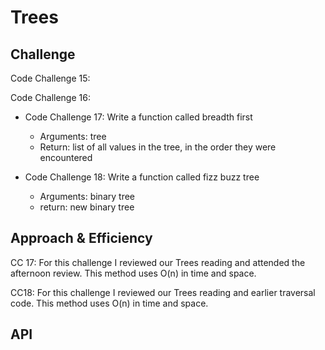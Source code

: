 # Trees

## Challenge
<!-- Description of the challenge -->
Code Challenge 15:

Code Challenge 16:

- Code Challenge 17: Write a function called breadth first
  - Arguments: tree
  - Return: list of all values in the tree, in the order they were encountered

- Code Challenge 18: Write a function called fizz buzz tree
  - Arguments: binary tree
  - return: new binary tree

## Approach & Efficiency
<!-- What approach did you take? Why? What is the Big O space/time for this approach? -->

CC 17: For this challenge I reviewed our Trees reading and attended the afternoon review. This method uses O(n) in time and space.

CC18: For this challenge I reviewed our Trees reading and earlier traversal code. This method uses O(n) in time and space.

## API
<!-- Description of each method publicly available in each of your trees -->
